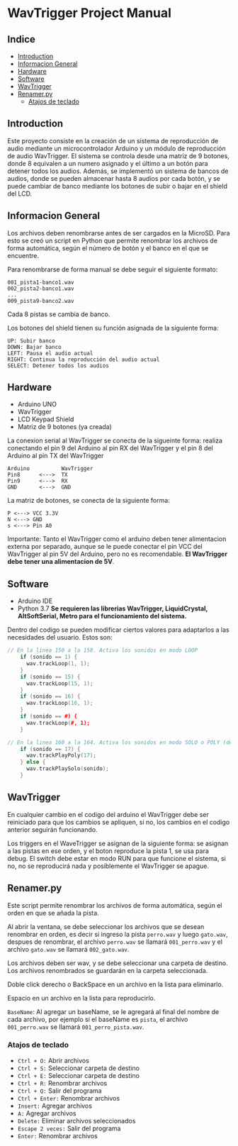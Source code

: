 # WavTrigger Project Manual
## Indice
- [Introduction](#introduction)
- [Informacion General](#informacion-general)
- [Hardware](#hardware)
- [Software](#software)
- [WavTrigger](#wavtrigger)
- [Renamer.py](#renamerpy)
    - [Atajos de teclado](#atajos-de-teclado)

## Introduction
Este proyecto consiste en la creación de un sistema de reproducción de audio mediante un microcontrolador Arduino y un módulo de reproducción de audio WavTrigger. El sistema se controla desde una matriz de 9 botones, donde 8 equivalen a un numero asignado y el último a un botón para detener todos los audios. Además, se implementó un sistema de bancos de audios, donde se pueden almacenar hasta 8 audios por cada botón, y se puede cambiar de banco mediante los botones de subir o bajar en el shield del LCD.


## Informacion General

Los archivos deben renombrarse antes de ser cargados en la MicroSD. Para esto se creó un script en Python que permite renombrar los archivos de forma automática, según el número de botón y el banco en el que se encuentre. 

Para renombrarse de forma manual se debe seguir el siguiente formato: 
```
001_pista1-banco1.wav
002_pista2-banco1.wav
...
009_pista9-banco2.wav
``` 
Cada 8 pistas se cambia de banco.

Los botones del shield tienen su función asignada de la siguiente forma:
```
UP: Subir banco
DOWN: Bajar banco
LEFT: Pausa el audio actual
RIGHT: Continua la reproducción del audio actual
SELECT: Detener todos los audios
```

## Hardware
- Arduino UNO
- WavTrigger
- LCD Keypad Shield
- Matriz de 9 botones (ya creada)

La conexion serial al WavTrigger se conecta de la sigueinte forma:
realiza conectando el pin 9 del Arduino al pin RX del WavTrigger y el pin 8 del Arduino al pin TX del WavTrigger
```
Arduino          WavTrigger
Pin8      <--->  TX
Pin9      <--->  RX
GND       <--->  GND
```

La matriz de botones, se conecta de la siguiente forma:
```
P <---> VCC 3.3V
N <---> GND
s <---> Pin A0
```

Importante: Tanto el WavTrigger como el arduino deben tener alimentacion externa por separado, aunque se le puede conectar el pin VCC del WavTrigger al pin 5V del Arduino, pero no es recomendable. **El WavTrigger debe tener una alimentacion de 5V**.

## Software
- Arduino IDE
- Python 3.7
**Se requieren las librerias WavTrigger, LiquidCrystal, AltSoftSerial, Metro para el funcionamiento del sistema.** 

Dentro del codigo se pueden modificar ciertos valores para adaptarlos a las necesidades del usuario. Estos son:

```cpp
// En la linea 150 a la 158. Activa los sonidos en modo LOOP
    if (sonido == 1) {
      wav.trackLoop(1, 1);
    }
    if (sonido == 15) {
      wav.trackLoop(15, 1);
    }
    if (sonido == 16) {
      wav.trackLoop(16, 1);
    }
    if (sonido == #) {
      wav.trackLoop(#, 1);
    }
```
    
```cpp
// En la linea 160 a la 164. Activa los sonidos en modo SOLO o POLY (dependiendo del sonido)
    if (sonido == 17) {
      wav.trackPlayPoly(17);
    } else {
      wav.trackPlaySolo(sonido);
    }
```

## WavTrigger
En cualquier cambio en el codigo del arduino el WavTrigger debe ser reiniciado para que los cambios se apliquen, si no, los cambios en el codigo anterior seguirán funcionando.

Los triggers en el WaveTrigger se asignan de la siguiente forma: se asignan a las pistas en ese orden, y el boton reproduce la pista 1, se usa para debug. El switch debe estar en modo RUN para que funcione el sistema, si no, no se reproducirá nada y posiblemente el WavTrigger se apague.

## Renamer.py
Este script permite renombrar los archivos de forma automática, según el orden en que se añada la pista. 

Al abrir la ventana, se debe seleccionar los archivos que se desean renombrar en orden, es decir si ingreso la pista `perro.wav` y luego `gato.wav`, despues de renombrar, el archivo `perro.wav` se llamará `001_perro.wav` y el archivo `gato.wav` se llamará `002_gato.wav`.

Los archivos deben ser wav, y se debe seleccionar una carpeta de destino. Los archivos renombrados se guardarán en la carpeta seleccionada.

Doble click derecho o BackSpace en un archivo en la lista para eliminarlo.

Espacio en un archivo en la lista para reproducirlo.

`BaseName`: Al agregar un baseName, se le agregará al final del nombre de cada archivo, por ejemplo si el baseName es `pista`, el archivo `001_perro.wav` se llamará `001_perro_pista.wav`.

### Atajos de teclado
- `Ctrl + O:` Abrir archivos
- `Ctrl + S:` Seleccionar carpeta de destino
- `Ctrl + E:` Seleccionar carpeta de destino
- `Ctrl + R:` Renombrar archivos
- `Ctrl + Q:` Salir del programa
- `Ctrl + Enter:` Renombrar archivos
- `Insert:` Agregar archivos
- `A:` Agregar archivos
- `Delete:` Eliminar archivos seleccionados
- `Escape 2 veces:` Salir del programa
- `Enter:` Renombrar archivos


